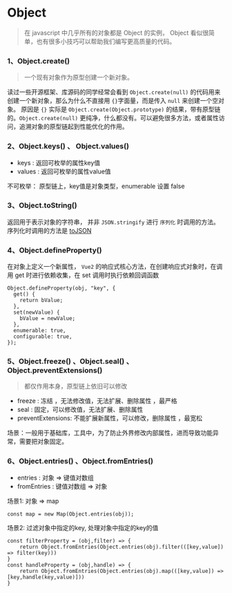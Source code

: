 # Object 

> 在 javascript 中几乎所有的对象都是 Object 的实例， Object 看似很简单，也有很多小技巧可以帮助我们编写更高质量的代码。

### 1、Object.create()

> 一个现有对象作为原型创建一个新对象。 

读过一些开源框架、库源码的同学经常会看到 `Object.create(null)` 的代码用来创建一个新对象，那么为什么不直接用 `{}`字面量，而是传入 `null` 来创建一个空对象。 原因是 `{}` 实际是 `Object.create(Object.prototype)` 的结果，带有原型链的。`Object.create(null)` 更纯净，什么都没有。可以避免很多方法，或者属性访问，追溯对象的原型链起到性能优化的作用。

### 2、Object.keys() 、 Object.values()

- keys : 返回可枚举的属性key值
- values : 返回可枚举的属性value值

不可枚举： 原型链上，key值是对象类型，enumerable 设置 false

### 3、Object.toString()

返回用于表示对象的字符串， 并非 `JSON.stringify` 进行 `序列化` 时调用的方法。 序列化时调用的方法是 [toJSON](https://developer.mozilla.org/zh-CN/docs/Web/JavaScript/Reference/Global_Objects/JSON/stringify#tojson_%E6%96%B9%E6%B3%95) 

### 4、Object.defineProperty()

在对象上定义一个新属性， `Vue2` 的响应式核心方法，在创建响应式对象时，在调用 get 时进行依赖收集，在 set 调用时执行依赖回调函数

```
Object.defineProperty(obj, "key", {
  get() {
    return bValue;
  },
  set(newValue) {
    bValue = newValue;
  },
  enumerable: true,
  configurable: true,
});
```

### 5、Object.freeze() 、Object.seal() 、Object.preventExtensions()

> 都仅作用本身，原型链上依旧可以修改

- freeze : 冻结 ，无法修改值，无法扩展、删除属性 ，最严格
- seal : 固定，可以修改值，无法扩展、删除属性
- preventExtensions: 不能扩展新属性，可以修改，删除属性 ，最宽松

场景：一般用于基础库，工具中，为了防止外界修改内部属性，进而导致功能异常，需要把对象固定。

### 6、Object.entries() 、Object.fromEntries()

- entries : 对象 => 键值对数组
- fromEntries : 键值对数组 => 对象

场景1: 对象 => map 
```
const map = new Map(Object.entries(obj));
```
场景2: 过滤对象中指定的key, 处理对象中指定的key的值
```
const filterProperty = (obj,filter) => {
    return Object.fromEntries(Object.entries(obj).filter(([key,value]) => filter(key)))
}
const handleProperty = (obj,handle) => {
    return Object.fromEntries(Object.entries(obj).map(([key,value]) => [key,handle(key,value)]))
}
```